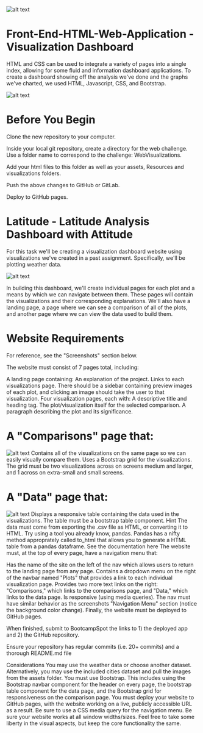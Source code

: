 ![alt text](https://github.com/riggiobill/Web-Design-Challenge/blob/main/Screenshots/Web-Design-Screenshot-1.png?raw=true)



# Front-End-HTML-Web-Application - Visualization Dashboard

HTML and CSS  can be used to integrate a variety of pages into a single index, allowing for some fluid and information dashboard applications. To create a dashboard showing off the analysis we've done and the graphs we've charted, we used HTML, Javascript, CSS, and Bootstrap.

![alt text](https://github.com/riggiobill/Web-Design-Challenge/blob/main/Screenshots/Web-Design-Screenshot-2.png?raw=true)


# Before You Begin
Clone the new repository to your computer.

Inside your local git repository, create a directory for the web challenge. Use a folder name to correspond to the challenge: WebVisualizations.

Add your html files to this folder as well as your assets, Resources and visualizations folders.

Push the above changes to GitHub or GitLab.

Deploy to GitHub pages.



# Latitude - Latitude Analysis Dashboard with Attitude
For this task we'll be creating a visualization dashboard website using visualizations we've created in a past assignment. Specifically, we'll be plotting weather data.

![alt text](https://github.com/riggiobill/Web-Design-Challenge/blob/main/Screenshots/Web-Design-Screenshot-3.png?raw=true)

In building this dashboard, we'll create individual pages for each plot and a means by which we can navigate between them. These pages will contain the visualizations and their corresponding explanations. We'll also have a landing page, a page where we can see a comparison of all of the plots, and another page where we can view the data used to build them.




# Website Requirements
For reference, see the "Screenshots" section below.

The website must consist of 7 pages total, including:

A landing page containing:
An explanation of the project.
Links to each visualizations page. There should be a sidebar containing preview images of each plot, and clicking an image should take the user to that visualization.
Four visualization pages, each with:
A descriptive title and heading tag.
The plot/visualization itself for the selected comparison.
A paragraph describing the plot and its significance.


# A "Comparisons" page that:
![alt text](https://github.com/riggiobill/Web-Design-Challenge/blob/main/Screenshots/Web-Design-Screenshot-4.png?raw=true)
Contains all of the visualizations on the same page so we can easily visually compare them.
Uses a Bootstrap grid for the visualizations.
The grid must be two visualizations across on screens medium and larger, and 1 across on extra-small and small screens.




# A "Data" page that:
![alt text](https://github.com/riggiobill/Web-Design-Challenge/blob/main/Screenshots/Web-Design-Screenshot-5.png?raw=true)
Displays a responsive table containing the data used in the visualizations.
The table must be a bootstrap table component. Hint
The data must come from exporting the .csv file as HTML, or converting it to HTML. Try using a tool you already know, pandas. Pandas has a nifty method approprately called to_html that allows you to generate a HTML table from a pandas dataframe. See the documentation here
The website must, at the top of every page, have a navigation menu that:

Has the name of the site on the left of the nav which allows users to return to the landing page from any page.
Contains a dropdown menu on the right of the navbar named "Plots" that provides a link to each individual visualization page.
Provides two more text links on the right: "Comparisons," which links to the comparisons page, and "Data," which links to the data page.
Is responsive (using media queries). The nav must have similar behavior as the screenshots "Navigation Menu" section (notice the background color change).
Finally, the website must be deployed to GitHub pages.

When finished, submit to BootcampSpot the links to 1) the deployed app and 2) the GitHub repository.

Ensure your repository has regular commits (i.e. 20+ commits) and a thorough README.md file

Considerations
You may use the weather data or choose another dataset. Alternatively, you may use the included cities dataset and pull the images from the assets folder.
You must use Bootstrap. This includes using the Bootstrap navbar component for the header on every page, the bootstrap table component for the data page, and the Bootstrap grid for responsiveness on the comparison page.
You must deploy your website to GitHub pages, with the website working on a live, publicly accessible URL as a result.
Be sure to use a CSS media query for the navigation menu.
Be sure your website works at all window widths/sizes.
Feel free to take some liberty in the visual aspects, but keep the core functionality the same.
